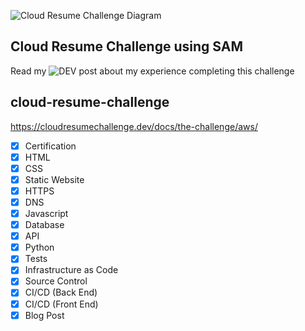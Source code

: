 ![Cloud Resume Challenge Diagram](https://user-images.githubusercontent.com/104800387/183269646-61dd41d9-2692-4fec-bce3-dc59ff89d9cb.png)

## Cloud Resume Challenge using SAM

Read my ![DEV post](https://dev.to/mattspath/cloud-resume-challenge-blog-post-getting-hands-on-with-aws-sam-and-cicd-pipelines-nn-temp-slug-5063492?preview=c1ee0db3638df6fccb4198553ada630b21d20dd3007b2993d637c3b50f881b8df2669862e5c82f06621e2915b7dd590cfb6ab66a0edf2f2bf8ecaa52) about my experience completing this challenge


## cloud-resume-challenge
https://cloudresumechallenge.dev/docs/the-challenge/aws/

- [x] Certification
- [x] HTML
- [X] CSS
- [X] Static Website
- [X] HTTPS
- [X] DNS
- [X] Javascript
- [X] Database
- [X] API
- [X] Python
- [X] Tests
- [X] Infrastructure as Code
- [X] Source Control
- [X] CI/CD (Back End)
- [X] CI/CD (Front End)
- [X] Blog Post
